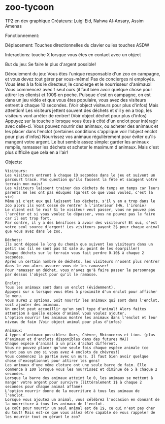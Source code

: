 # zoo-tycoon
 TP2 en dev graphique
 Créateurs: Luigi Eid, Nahwa Al-Ansary, Assim Amenas
 
 Fonctionnement:
 
 Déplacement: Touches directionnelles du clavier ou les touches ASDW 
 
 Interactions: touche X lorsque vous êtes en contact avec un object
 
 But du jeu: Se faire le plus d'argent possible! 
 
 Déroulement du jeu: 
 Vous êtes l'unique responsable d'un zoo en campagne, et vous devez tout gérer par vous-même! 
 Pas de concierges ni employés. Vous êtes à la fois le directeur, le concierge et le nourrisseur d'animaux!
 Vous commencez avec 1 seul ours (il faut bien avoir quelque chose pour attirer les clients) et 100$ en poche.
 Puisque c'est en campagne, on est dans un jeu vidéo et que vous êtes populaire, vous avez des visiteurs entrent à chaque 10 secondes. (Voir object visiteurs pour plus d'infos)
 Mais attention! Les visiteurs jettent souvent des déchets et s'il y en a trop, les visiteurs vont arrêter de rentrer! (Voir object déchet pour plus d'infos)
 Appuyez sur la touche x lorsque vous êtes à côté d'un enclot pour intéragir avec celle-ci.
 Vous pouvez nourrir des animaux, ou acheter des animaux et les placer dans l'enclot (certaines conditions s'applique voir l'object enclot pour plus d'infos)
 Nourrissez vos animaux régulièrement pour éviter qu'ils mangent votre argent.
 Le but semble assez simple: garder les animaux remplis, ramasser les déchets et acheter le maximum d'animaux. Mais c'est plus difficile que cela en a l'air!
 
 Objects:
	
	Visiteurs: 
	Les visiteurs entrent à chaque 10 secondes dans le jeu et suivent un parcourt tracé. Pas question qu'ils fassent la fête et sacagent votre terrain non mais!
	Les visiteurs laissent trainer des déchets de temps en temps car leurs parents ne les ont pas éduqués (qu'est ce que vous voulez, c'est la vie)
	Même si c'est eux qui laissent les déchets, s'il y en a trop dans le zoo alors ils vont cessé de rentrer à l'interieur (HA, l'ironie)
	Le client est le roi! Si le visiteur veut passer, vous ne pouvez pas l'arrêter et si vous voulez le dépasser, vous ne pouvez pas le faire car il est trop fort.
	Par contre, il y a des bénifices à avoir des visiteurs! Et oui, c'est votre seul source d'argent! Les visiteurs payent 2$ pour chaque animal que vous avez dans le zoo.
	
	Déchets: 
	Ils sont déposé le long du chemin que suivent les visiteurs dans un petit sac (il ne sont pas SI sale au point de les éparpiller)
	Chaque déchets sur le terrain vous fait perdre 0.10$ à chaque 2 secondes.
	Après un certain nombre de déchets, les visiteurs n'osent plus rentrer dans le zoo alors assurer-vous de les ramasser! 
	Pour ramasser un déchet, vous n'avez qu'à faire passer le personnage par dessus l'object pour qu'il le ramasse.
	
	Enclot:
	Tous les animaux sont dans un enclot (évidemment).
	Appuyez sur x lorsque vous êtes à proximité d'un enclot pour afficher le menu.
	Vous aurez 2 options, Soit nourrir les animaux qui sont dans l'enclot, soit ajouter des animaux. 
	Un enclot peut accueillir qu'un seul type d'animal! Alors faites attention à quelle espèce d'animal vous voulez ajouter.
	L'option nourrir les animaux montre les animaux dans l'enclot et leur niveau de faim (Voir object animal pour plus d'infos)
	
	Animaux:
	4 types d'animaux possibles: Ours, Chèvre, Rhinoceros et Lion. (plus d'animaux et d'enclots disponibles dans des futures MAJ)
	Chaque espèce d'animal à un prix d'achat différent. 
	Vous ne pouvez placer qu'une seule fois chaque espèce animale (ce n'est pas un zoo si vous avez 4 enclots de chèvres!)
	Vous commencez la partie avec un ours. Il faut bien avoir quelque chose d'exceptionnel pour attirer les gens!
	Les animaux d'une même cloture ont une seule barre de faim. Elle commence à 100 lorsque vous les nourrissez et diminue de 5 à chaque 2 secondes.
	Lorsque la barre des animaux atteint le 0, les animaux se mettent à manger votre argent pour survivre (littéralement 1$ à chaque 2 secondes pour chaque animal affamé)
	L'option nourrir donne de la nourriture à tous les animaux de l'enclot. 
	Lorsque vous ajoutez un animal, vous célébrez l'occasion en donnant de la nourriture à tous les animaux de l'enclot.
	Le coût pour nourrir un seul animal est de 1$, ce qui n'est pas cher du tout! Mais est-ce que vous allez être capable de vous rappeler de les nourrir tout en gérant le zoo?
 
 
 
